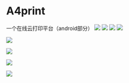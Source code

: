 # A4print
一个在线云打印平台（android部分）
![](https://github.com/LehmanHe/A4print/raw/master/picture/1.png) ![](https://github.com/LehmanHe/A4print/raw/master/picture/2.png) ![](https://github.com/LehmanHe/A4print/raw/master/picture/3.png) ![](https://github.com/LehmanHe/A4print/raw/master/picture/4.png) 

![](https://github.com/LehmanHe/A4print/raw/master/picture/5.png) 

![](https://github.com/LehmanHe/A4print/raw/master/picture/6.png) 

![](https://github.com/LehmanHe/A4print/raw/master/picture/7.png) 

![](https://github.com/LehmanHe/A4print/raw/master/picture/8.png) 

